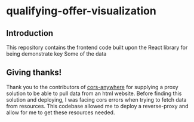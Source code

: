 # qualifying-offer-visualization
## Introduction
This repository contains the frontend code built upon the React library for being demonstrate key 
Some of the data


## Giving thanks!
Thank you to the contributors of [cors-anywhere](https://github.com/Rob--W/cors-anywhere) for supplying a proxy solution to be able to pull data from an html website. Before finding this solution and deploying, I was facing cors errors when trying to fetch data from resources. This codebase allowed me to deploy a reverse-proxy and allow for me to get these resources needed.